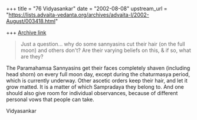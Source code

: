 +++
title = "76 Vidyasankar"
date = "2002-08-08"
upstream_url = "https://lists.advaita-vedanta.org/archives/advaita-l/2002-August/003418.html"

+++
[Archive link](https://lists.advaita-vedanta.org/archives/advaita-l/2002-August/003418.html)

>Just a question... why do some sannyasins cut their
>hair (on the full moon) and others don't? Are their
>varying beliefs on this, & if so, what are they?
>

The Paramahamsa Sannyasins get their faces completely shaven (including
head shorn) on every full moon day, except during the chaturmasya period,
which is currently underway. Other ascetic orders keep their hair, and let it
grow matted. It is a matter of which Sampradaya they belong to. And one
should also give room for individual observances, because of different
personal vows that people can take.

Vidyasankar

